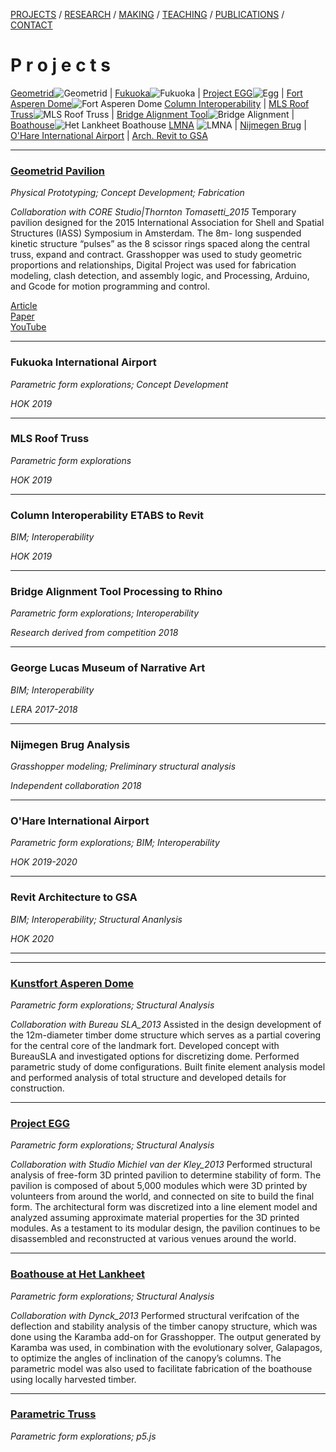 [PROJECTS](./projects.html)  /  [RESEARCH](./research)  /  [MAKING](./making)  /  [TEACHING](./courses.html) / [PUBLICATIONS](./publications.html) /  [CONTACT](./contact.html)  

# P r o j e c t s

 [Geometrid](#geometrid-pavilion)![Geometrid](/2019/Geometrid_Project.jpg) | [Fukuoka](#fukuoka-international-airport)![Fukuoka](/2019/Fukuoka_Project.jpg) | [Project EGG](#project-egg)![Egg](/2019/Egg_Project.jpg) | [Fort Asperen Dome](#kunstfort-asperen-dome)![Fort Asperen Dome](/2019/Dome_Project.jpg)
  [Column Interoperability](#column-interoperability-etabs-to-revit) | [MLS Roof Truss](#mls-roof-truss)![MLS Roof Truss](/2019/StadiumTruss_Project.jpg) | [Bridge Alignment Tool](#bridge-alignment-tool-processing-to-rhino)![Bridge Alignment](/2019/BridgeAlignment_Project.jpg) | [Boathouse](#boathouse-at-het-lankheet)![Het Lankheet Boathouse](/2019/Boathouse_Project.jpg)
  [LMNA](#george-lucas-museum-of-narrative-art) ![LMNA](/2019/LMNA_Project.jpg) | [Nijmegen Brug](#nijmegen-brug-analysis) | [O'Hare International Airport](#o'hare-international-airport) | [Arch. Revit to GSA](#revit-architecture-to-gsa)


-----
### [Geometrid Pavilion](http://core.thorntontomasetti.com/geometrid-pavilion/)
*Physical Prototyping; Concept Development; Fabrication*  

*Collaboration with CORE Studio|Thornton Tomasetti_2015*
Temporary pavilion designed for the 2015 International Association for Shell and Spatial Structures (IASS) Symposium in Amsterdam. The 8m- long suspended kinetic structure “pulses” as the 8 scissor rings spaced along the central truss, expand and contract. Grasshopper was used to study geometric proportions and relationships, Digital Project was used for fabrication modeling, clash detection, and assembly logic, and Processing, Arduino, and Gcode for motion programming and control.

[Article](http://core.thorntontomasetti.com/geometrid-pavilion/)  
[Paper](https://s3.amazonaws.com/corewebsite-media-uploads/CoreStudioWebsite/wp-content/uploads/20150914212851/20150817_IASS_Geometrid-Paper_final_r02.pdf)  
[YouTube](https://www.youtube.com/watch?v=Gt9Fv8wE0YI)  

-----
### Fukuoka International Airport
*Parametric form explorations; Concept Development*  

*HOK 2019*

------
### MLS Roof Truss
*Parametric form explorations*  

*HOK 2019*

-----
### Column Interoperability ETABS to Revit
*BIM; Interoperability*  

*HOK 2019*

-----
### Bridge Alignment Tool Processing to Rhino
*Parametric form explorations; Interoperability*  

*Research derived from competition 2018*

-----
### George Lucas Museum of Narrative Art
*BIM; Interoperability*  

*LERA 2017-2018*

-----
### Nijmegen Brug Analysis
*Grasshopper modeling; Preliminary structural analysis*  

*Independent collaboration 2018*

-----
### O'Hare International Airport
*Parametric form explorations; BIM; Interoperability*  

*HOK 2019-2020*

------

### Revit Architecture to GSA
*BIM; Interoperability; Structural Ananlysis*  

*HOK 2020*

------


------
### [Kunstfort Asperen Dome](https://www.fortbijasperen.nl/avg.html)
*Parametric form explorations; Structural Analysis*  

*Collaboration with Bureau SLA_2013*
Assisted in the design development of the 12m-diameter timber dome structure which serves as a partial covering for the central core of the landmark fort. Developed concept with BureauSLA and investigated options for discretizing dome.  Performed parametric study of dome configurations.  Built finite element analysis model and performed analysis of total structure and developed details for construction. 

------
### [Project EGG](http://www.michielvanderkley.nl/egg/project-egg/)
*Parametric form explorations; Structural Analysis*  

*Collaboration with Studio Michiel van der Kley_2013*
Performed structural analysis of free-form 3D printed pavilion to determine stability of form. The pavilion  is composed of about 5,000 modules which were 3D printed by volunteers from around the world, and connected on site to build the final form.  The architectural form was discretized into a line element model and analyzed assuming approximate material properties for the 3D printed modules. As a testament to its modular design, the pavilion continues to be disassembled and reconstructed at various venues around the world.

------
### [Boathouse at Het Lankheet](http://dynck.nl)
*Parametric form explorations; Structural Analysis*  

*Collaboration with Dynck_2013*
Performed structural verifcation of the deflection and stability analysis of the timber canopy structure, which was done using the Karamba add-on for Grasshopper. The output generated by Karamba was used, in combination with the evolutionary solver, Galapagos, to optimize the angles of inclination of the canopy’s columns. The parametric model was also used to facilitate fabrication of the boathouse using locally harvested timber. 

------
### [Parametric Truss](/2019/exploration/parametric/index.html)
*Parametric form explorations; p5.js* 



